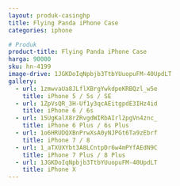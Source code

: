 ```yaml
---
layout: produk-casinghp
title: Flying Panda iPhone Case
categories: iphone

# Produk
product-title: Flying Panda iPhone Case
harga: 90000
sku: hn-4199
image-drive: 1JGKDoIqNpbjb3TtbYUuopuFM-40UpdLT
gallery:
  - url: 1zmwvaUa8JLflXBrgYwkdpeKRBQzl_w5e
    title: iPhone 5 / 5s / SE
  - url: 1ZpVsQR_3H-Uf1y3qcAEitgpdE3IHz4id
    title: iPhone 6 / 6s
  - url: 15UgKalX8rZRvgdWIRbAIrl2pgVn4znc_
    title: iPhone 6 Plus / 6s Plus
  - url: 1o6HRUDQXBnPrwXsA0yNJPGt6Ta9zEbrf
    title: iPhone 7 / 8
  - url: 1_aTXUXYbt3A8LCntpDr6w4mPYfAEdN9C
    title: iPhone 7 Plus / 8 Plus
  - url: 1JGKDoIqNpbjb3TtbYUuopuFM-40UpdLT
    title: iPhone X
---
```

